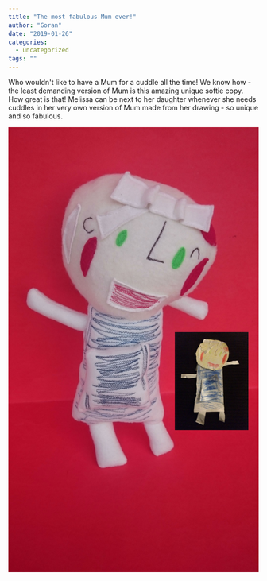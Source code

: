 ```yaml
---
title: "The most fabulous Mum ever!"
author: "Goran"
date: "2019-01-26"
categories:
  - uncategorized
tags: ""
---
```


Who wouldn't like to have a Mum for a cuddle all the time! We know how - the least demanding version of Mum is this amazing unique softie copy. How great is that! Melissa can be next to her daughter whenever she needs cuddles in her very own version of Mum made from her drawing - so unique and so fabulous.

![Mellisa's plush mum softie](./melissa-softie.jpg)
